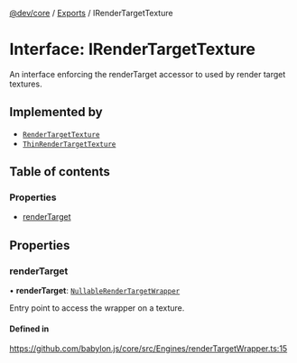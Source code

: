 [@dev/core](../README.md) / [Exports](../modules.md) / IRenderTargetTexture

# Interface: IRenderTargetTexture

An interface enforcing the renderTarget accessor to used by render target textures.

## Implemented by

- [`RenderTargetTexture`](../classes/RenderTargetTexture.md)
- [`ThinRenderTargetTexture`](../classes/ThinRenderTargetTexture.md)

## Table of contents

### Properties

- [renderTarget](IRenderTargetTexture.md#rendertarget)

## Properties

### renderTarget

• **renderTarget**: [`Nullable`](../modules.md#nullable)[`RenderTargetWrapper`](../classes/RenderTargetWrapper.md)

Entry point to access the wrapper on a texture.

#### Defined in

https://github.com/babylon.js/core/src/Engines/renderTargetWrapper.ts:15
